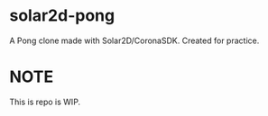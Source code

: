 # solar2d-pong
A Pong clone made with Solar2D/CoronaSDK. Created for practice.

# NOTE

This is repo is WIP.
